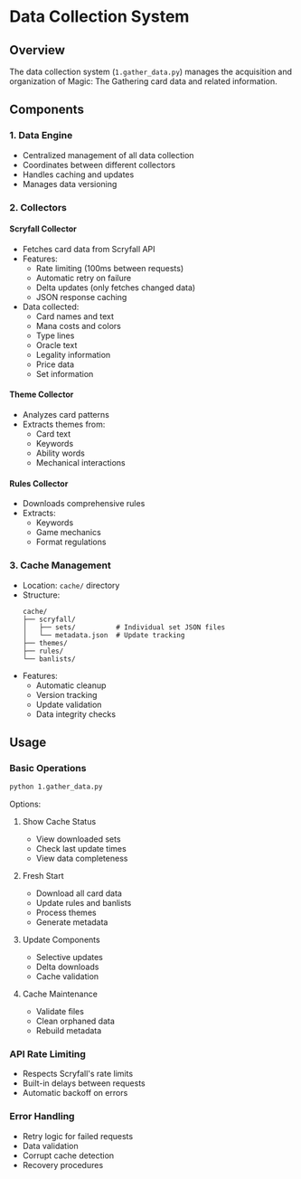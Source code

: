 # Data Collection System

## Overview
The data collection system (`1.gather_data.py`) manages the acquisition and organization of Magic: The Gathering card data and related information.

## Components

### 1. Data Engine
- Centralized management of all data collection
- Coordinates between different collectors
- Handles caching and updates
- Manages data versioning

### 2. Collectors

#### Scryfall Collector
- Fetches card data from Scryfall API
- Features:
  - Rate limiting (100ms between requests)
  - Automatic retry on failure
  - Delta updates (only fetches changed data)
  - JSON response caching
- Data collected:
  - Card names and text
  - Mana costs and colors
  - Type lines
  - Oracle text
  - Legality information
  - Price data
  - Set information

#### Theme Collector
- Analyzes card patterns
- Extracts themes from:
  - Card text
  - Keywords
  - Ability words
  - Mechanical interactions

#### Rules Collector
- Downloads comprehensive rules
- Extracts:
  - Keywords
  - Game mechanics
  - Format regulations

### 3. Cache Management
- Location: `cache/` directory
- Structure:
  ```
  cache/
  ├── scryfall/
  │   ├── sets/          # Individual set JSON files
  │   └── metadata.json  # Update tracking
  ├── themes/
  ├── rules/
  └── banlists/
  ```
- Features:
  - Automatic cleanup
  - Version tracking
  - Update validation
  - Data integrity checks

## Usage

### Basic Operations
```bash
python 1.gather_data.py
```

Options:
1. Show Cache Status
   - View downloaded sets
   - Check last update times
   - View data completeness

2. Fresh Start
   - Download all card data
   - Update rules and banlists
   - Process themes
   - Generate metadata

3. Update Components
   - Selective updates
   - Delta downloads
   - Cache validation

4. Cache Maintenance
   - Validate files
   - Clean orphaned data
   - Rebuild metadata

### API Rate Limiting
- Respects Scryfall's rate limits
- Built-in delays between requests
- Automatic backoff on errors

### Error Handling
- Retry logic for failed requests
- Data validation
- Corrupt cache detection
- Recovery procedures 